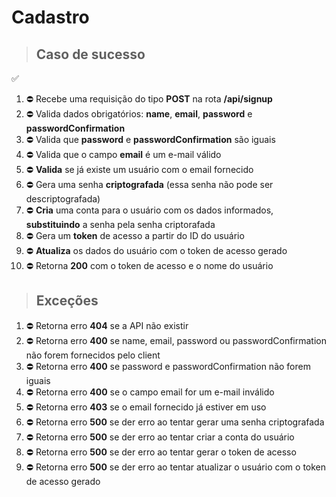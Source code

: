 # Cadastro

> ## Caso de sucesso
✅
1. ⛔️ Recebe uma requisição do tipo **POST** na rota **/api/signup**
2. ⛔️ Valida dados obrigatórios: **name**, **email**, **password** e **passwordConfirmation**
3. ⛔️ Valida que **password** e **passwordConfirmation** são iguais
4. ⛔️ Valida que o campo **email** é um e-mail válido
5. ⛔️ **Valida** se já existe um usuário com o email fornecido
6. ⛔️ Gera uma senha **criptografada** (essa senha não pode ser descriptografada)
7. ⛔️ **Cria** uma conta para o usuário com os dados informados, **substituindo** a senha pela senha criptorafada
8. ⛔️ Gera um **token** de acesso a partir do ID do usuário
9. ⛔️ **Atualiza** os dados do usuário com o token de acesso gerado
10. ⛔️ Retorna **200** com o token de acesso e o nome do usuário

> ## Exceções

1. ⛔️ Retorna erro **404** se a API não existir
2. ⛔️ Retorna erro **400** se name, email, password ou passwordConfirmation não forem fornecidos pelo client
3. ⛔️ Retorna erro **400** se password e passwordConfirmation não forem iguais
4. ⛔️ Retorna erro **400** se o campo email for um e-mail inválido
5. ⛔️ Retorna erro **403** se o email fornecido já estiver em uso
6. ⛔️ Retorna erro **500** se der erro ao tentar gerar uma senha criptografada
7. ⛔️ Retorna erro **500** se der erro ao tentar criar a conta do usuário
8. ⛔️ Retorna erro **500** se der erro ao tentar gerar o token de acesso
9. ⛔️ Retorna erro **500** se der erro ao tentar atualizar o usuário com o token de acesso gerado
